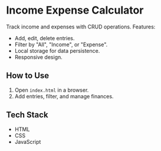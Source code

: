 # Income Expense Calculator

Track income and expenses with CRUD operations. Features:
- Add, edit, delete entries.
- Filter by "All", "Income", or "Expense".
- Local storage for data persistence.
- Responsive design.

## How to Use
1. Open `index.html` in a browser.
2. Add entries, filter, and manage finances.

## Tech Stack
- HTML
- CSS
- JavaScript
